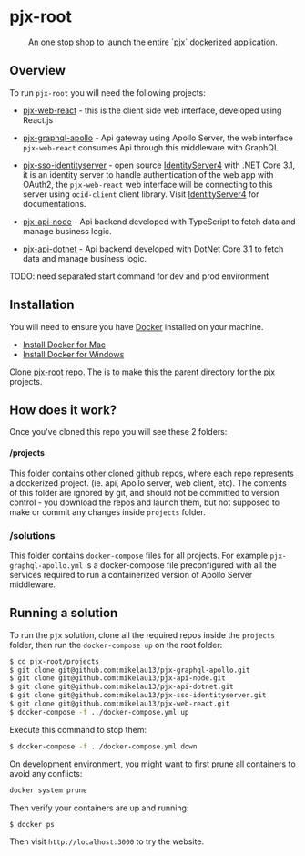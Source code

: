 # pjx-root

<p align="center">An one stop shop to launch the entire `pjx` dockerized application.</p>

## Overview

To run `pjx-root` you will need the following projects:

- [pjx-web-react](https://github.com/mikelau13/pjx-web-react) - this is the client side web interface, developed using React.js

- [pjx-graphql-apollo](https://github.com/mikelau13/pjx-graphql-apollo) - Api gateway using Apollo Server, the web interface `pjx-web-react` consumes Api through this middleware with GraphQL 

- [pjx-sso-identityserver](https://github.com/mikelau13/pjx-sso-identityserver) - open source [IdentityServer4](https://github.com/IdentityServer/IdentityServer4) with .NET Core 3.1, it is an identity server to handle authentication of the web app with OAuth2, the `pjx-web-react` web interface will be connecting to this server using `ocid-client` client library.  Visit [IdentityServer4](https://identityserver4.readthedocs.io/en/latest/) for documentations.

- [pjx-api-node](https://github.com/mikelau13/pjx-api-node) - Api backend developed with TypeScript to fetch data and manage business logic.

- [pjx-api-dotnet](https://github.com/mikelau13/pjx-api-dotnet) - Api backend developed with DotNet Core 3.1 to fetch data and manage business logic.

TODO: need separated start command for dev and prod environment


## Installation

You will need to ensure you have [Docker](https://docs.docker.com/) installed on your machine.

- [Install Docker for Mac](https://docs.docker.com/docker-for-mac/install/)
- [Install Docker for Windows](https://docs.docker.com/docker-for-windows/)

Clone [pjx-root](https://github.com/mikelau13/pjx-root) repo. The is to make this the parent directory for the pjx projects.


## How does it work?

Once you've cloned this repo you will see these 2 folders:

#### /projects

This folder contains other cloned github repos, where each repo represents a dockerized project. (ie. api, Apollo server, web client, etc). The contents of this folder are ignored by git, and should not be committed to version control - you download the repos and launch them, but not supposed to make or commit any changes inside `projects` folder.

### /solutions

This folder contains `docker-compose` files for all projects. For example `pjx-graphql-apollo.yml` is a docker-compose file preconfigured with all the services required to run a containerized version of Apollo Server middleware.

## Running a solution

To run the `pjx` solution, clone all the required repos inside the `projects` folder, then run the `docker-compose up` on the root folder:

```bash
$ cd pjx-root/projects
$ git clone git@github.com:mikelau13/pjx-graphql-apollo.git
$ git clone git@github.com:mikelau13/pjx-api-node.git
$ git clone git@github.com:mikelau13/pjx-api-dotnet.git
$ git clone git@github.com:mikelau13/pjx-sso-identityserver.git
$ git clone git@github.com:mikelau13/pjx-web-react.git
$ docker-compose -f ../docker-compose.yml up
```

Execute this command to stop them:

```bash
$ docker-compose -f ../docker-compose.yml down
```

On development environment, you might want to first prune all containers to avoid any conflicts:

```bash
docker system prune
```

Then verify your containers are up and running:

```bash
$ docker ps
```

Then visit `http://localhost:3000` to try the website.
